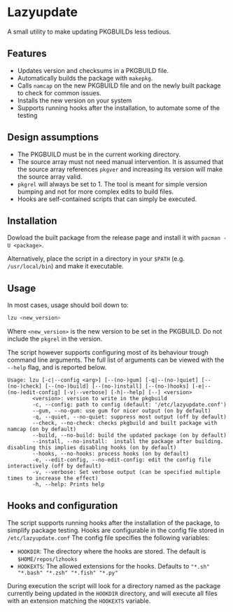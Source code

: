 # Lazyupdate
A small utility to make updating PKGBUILDs less tedious. 

## Features 
- Updates version and checksums in a PKGBUILD file.
- Automatically builds the package with `makepkg`.
- Calls `namcap` on the new PKGBUILD file and on the newly built package to check for common issues.
- Installs the new version on your system
- Supports running hooks after the installation, to automate some of the testing

## Design assumptions 
- The PKGBUILD must be in the current working directory.
- The source array must not need manual intervention. It is assumed that the source array references `pkgver` and increasing its version will make the source array valid.
- `pkgrel` will always be set to 1. The tool is meant for simple version bumping and not for more complex edits to build files. 
- Hooks are self-contained scripts that can simply be executed. 

## Installation
Dowload the built package from the release page and install it with `pacman -U <package>`.

Alternatively, place the script in a directory in your `$PATH` (e.g. `/usr/local/bin`) and make it executable.

## Usage
In most cases, usage should boil down to:
```bash
lzu <new_version>
```
Where `<new_version>` is the new version to be set in the PKGBUILD. Do not include the `pkgrel` in the version. 

The script however supports configuring most of its behaviour trough command line arguments. 
The full list of arguments can be viewed with the `--help` flag, and is reported below. 
```
Usage: lzu [-c|--config <arg>] [--(no-)gum] [-q|--(no-)quiet] [--(no-)check] [--(no-)build] [--(no-)install] [--(no-)hooks] [-e|--(no-)edit-config] [-v|--verbose] [-h|--help] [--] <version>
        <version>: version to write in the pkgbuild
        -c, --config: path to config (default: '/etc/lazyupdate.conf')
        --gum, --no-gum: use gum for nicer output (on by default)
        -q, --quiet, --no-quiet: suppress most output (off by default)
        --check, --no-check: checks pkgbuild and built package with namcap (on by default)
        --build, --no-build: build the updated package (on by default)
        --install, --no-install:  install the package after building. disabling this implies disabling hooks (on by default)
        --hooks, --no-hooks: process hooks (on by default)
        -e, --edit-config, --no-edit-config: edit the config file interactively (off by default)
        -v, --verbose: Set verbose output (can be specified multiple times to increase the effect)
        -h, --help: Prints help
```

## Hooks and configuration
The script supports running hooks after the installation of the package, to simplify package testing.
Hooks are configurable in the config file stored in `/etc/lazyupdate.conf`
The config file specifies the following variables:
- `HOOKDIR`: The directory where the hooks are stored. The default is `$HOME/repos/lzhooks`
- `HOOKEXTS`: The allowed extensions for the hooks. Defaults to `"*.sh" "*.bash" "*.zsh" "*.fish" "*.py"`

During execution the script will look for a directory named as the package currently being updated in the `HOOKDIR` directory, and will execute all files with an extension matching the `HOOKEXTS` variable.
